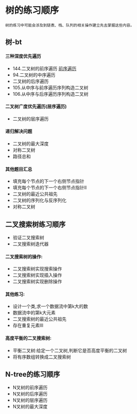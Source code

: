 # 树的练习顺序

```
树的练习中可能会涉及到链表、栈、队列的相关操作建立先去掌握这些内容。
```

## 树-bt
#### 三种深度优先遍历
- 144.二叉树的前序遍历 [前序遍历](../../java/com/mozss/leetcode/leetcode100/Solution144.java)
- 94.二叉树的中序遍历
- 二叉树的后序遍历
- 105.从中序与前序遍历序列构造二叉树
- 106.从中序与后序遍历序列构造二叉树
#### 二叉树广度优先遍历(层序遍历)
- 二叉树的层序遍历
#### 递归解决问题
- 二叉树的最大深度
- 对称二叉树
- 路径总和
#### 其他题目汇总
- 填充每个节点的下一个右侧节点指针
- 填充每个节点的下一个右侧节点指针II
- 二叉树的最近公共祖先
- 二叉树的序列化与反序列化
- 对称二叉树


## 二叉搜索树练习顺序

- 验证二叉搜索树
- 二叉搜索树迭代器
#### 二叉搜索树的操作:
- 二叉搜索树实现搜索操作
- 二叉搜索树实现插入操作
- 二叉搜索树实现删除操作
#### 其他练习:
- 设计一个类,求一个数据流中第k大的数
- 数据流中的第k大元素
- 二叉搜索树的最近公共祖先
- 存在重复元素III
#### 高度平衡的二叉搜索树:
- 平衡二叉树:给定一个二叉树,判断它是否高度平衡的二叉树
- 将有序数组转换成二叉搜索树


## N-tree的练习顺序
- N叉树的前序遍历
- N叉树的后序遍历
- N叉树的层序遍历
- N叉树的最大深度